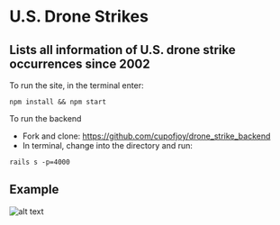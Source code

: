 # U.S. Drone Strikes
## Lists all information of U.S. drone strike occurrences since 2002

To run the site, in the terminal enter:
```
npm install && npm start
```

To run the backend
* Fork and clone: https://github.com/cupofjoy/drone_strike_backend
* In terminal, change into the directory and run:
```
rails s -p=4000
```

## Example
![alt text]("./public.example.png")
